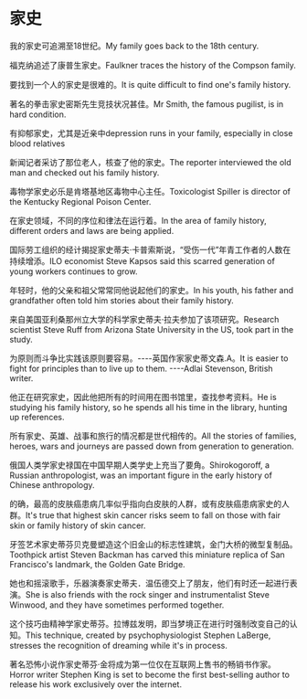 # 家史

<p><span class="chinese">我的家史可追溯至18世纪。</span><span class="english">My family goes back to the 18th century.</span></p>

<p><span class="chinese">福克纳追述了康普生家史。</span><span class="english">Faulkner traces the history of the Compson family.</span></p>

<p><span class="chinese">要找到一个人的家史是很难的。</span><span class="english">It is quite difficult to find one's family history.</span></p>

<p><span class="chinese">著名的拳击家史密斯先生竞技状况甚佳。</span><span class="english">Mr Smith, the famous pugilist, is in hard condition.</span></p>

<p><span class="chinese">有抑郁家史，尤其是近亲中</span><span class="english">depression runs in your family, especially in close blood relatives</span></p>

<p><span class="chinese">新闻记者采访了那位老人，核查了他的家史。</span><span class="english">The reporter interviewed the old man and checked out his family history.</span></p>

<p><span class="chinese">毒物学家史必乐是肯塔基地区毒物中心主任。</span><span class="english">Toxicologist Spiller is director of the Kentucky Regional Poison Center.</span></p>

<p><span class="chinese">在家史领域，不同的序位和律法在运行着。</span><span class="english">In the area of family history, different orders and laws are being applied.</span></p>

<p><span class="chinese">国际劳工组织的经计揭捉家史蒂夫·卡普索斯说，“受伤一代”年青工作者的人数在持续增添。</span><span class="english">ILO economist Steve Kapsos said this scarred generation of young workers continues to grow.</span></p>

<p><span class="chinese">年轻时，他的父亲和祖父常常同他说起他们的家史。</span><span class="english">In his youth, his father and grandfather often told him stories about their family history.</span></p>

<p><span class="chinese">来自美国亚利桑那州立大学的科学家史蒂夫·拉夫参加了该项研究。</span><span class="english">Research scientist Steve Ruff from Arizona State University in the US, took part in the study.</span></p>

<p><span class="chinese">为原则而斗争比实践该原则要容易。----英国作家家史蒂文森.A。</span><span class="english">It is easier to fight for principles than to live up to them. ----Adlai Stevenson, British writer.</span></p>

<p><span class="chinese">他正在研究家史，因此他把所有的时间用在图书馆里，查找参考资料。</span><span class="english">He is studying his family history, so he spends all his time in the library, hunting up references.</span></p>

<p><span class="chinese">所有家史、英雄、战事和旅行的情况都是世代相传的。</span><span class="english">All the stories of families, heroes, wars and journeys are passed down from generation to generation.</span></p>

<p><span class="chinese">俄国人类学家史禄国在中国早期人类学史上充当了要角。</span><span class="english">Shirokogoroff, a Russian anthropologist, was an important figure in the early history of Chinese anthropology.</span></p>

<p><span class="chinese">的确，最高的皮肤癌患病几率似乎指向白皮肤的人群，或有皮肤癌患病家史的人群。</span><span class="english">It's true that highest skin cancer risks seem to fall on those with fair skin or family history of skin cancer.</span></p>

<p><span class="chinese">牙签艺术家史蒂芬贝克曼塑造这个旧金山的标志性建筑，金门大桥的微型复制品。</span><span class="english">Toothpick artist Steven Backman has carved this miniature replica of San Francisco's landmark, the Golden Gate Bridge.</span></p>

<p><span class="chinese">她也和摇滚歌手，乐器演奏家史蒂夫．温伍德交上了朋友，他们有时还一起进行表演。</span><span class="english">She is also friends with the rock singer and instrumentalist Steve Winwood, and they have sometimes performed together.</span></p>

<p><span class="chinese">这个技巧由精神学家史蒂芬。拉博兹发明，即当梦境正在进行时强制改变自己的认知。</span><span class="english">This technique, created by psychophysiologist Stephen LaBerge, stresses the recognition of dreaming while it's in process.</span></p>

<p><span class="chinese">著名恐怖小说作家史蒂芬·金将成为第一位仅在互联网上售书的畅销书作家。</span><span class="english">Horror writer Stephen King is set to become the first best-selling author to release his work exclusively over the internet.</span></p>


